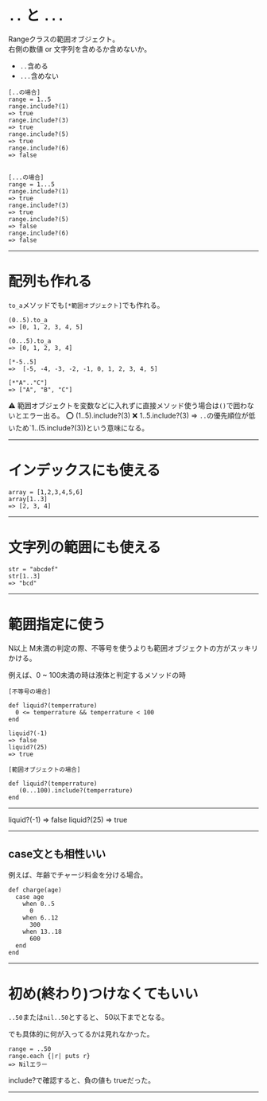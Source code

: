 # `..` と `...`
Rangeクラスの範囲オブジェクト。  
右側の数値 or 文字列を含めるか含めないか。

- `..`含める
- `...`含めない
~~~
[..の場合]
range = 1..5
range.include?(1)
=> true
range.include?(3)
=> true
range.include?(5)
=> true
range.include?(6)
=> false


[...の場合]
range = 1...5
range.include?(1)
=> true
range.include?(3)
=> true
range.include?(5)
=> false
range.include?(6)
=> false
~~~
***

# 配列も作れる
`to_a`メソッドでも`[*範囲オブジェクト]`でも作れる。
~~~
(0..5).to_a
=> [0, 1, 2, 3, 4, 5]

(0...5).to_a
=> [0, 1, 2, 3, 4]

[*-5..5]
=>  [-5, -4, -3, -2, -1, 0, 1, 2, 3, 4, 5]

[*"A".."C"]
=> ["A", "B", "C"]
~~~
⚠️ 範囲オブジェクトを変数などに入れずに直接メソッド使う場合は`()`で囲わないとエラー出る。
⭕️ (1..5).include?(3)
❌ 1..5.include?(3)
=> `..`の優先順位が低いため`1..(5.include?(3))という意味になる。
***

# インデックスにも使える
~~~
array = [1,2,3,4,5,6]
array[1..3]
=> [2, 3, 4]
~~~
***

# 文字列の範囲にも使える
~~~
str = "abcdef"
str[1..3]
=> "bcd"
~~~
***

# 範囲指定に使う
N以上 M未満の判定の際、不等号を使うよりも範囲オブジェクトの方がスッキリかける。

例えば、0 ~ 100未満の時は液体と判定するメソッドの時
~~~
[不等号の場合]

def liquid?(temperrature)
  0 <= temperrature && temperrature < 100
end

liquid?(-1)
=> false
liquid?(25)
=> true

[範囲オブジェクトの場合]

def liquid?(temperrature)
   (0...100).include?(temperrature)
end
~~~
***
liquid?(-1)
=> false
liquid?(25)
=> true
***

## case文とも相性いい
例えば、年齢でチャージ料金を分ける場合。
~~~
def charge(age)
  case age
    when 0..5
      0
    when 6..12
      300
    when 13..18
      600
  end
end
~~~
***

# 初め(終わり)つけなくてもいい
`..50`または`nil..50`とすると、 50以下までとなる。

でも具体的に何が入ってるかは見れなかった。
~~~
range = ..50
range.each {|r| puts r}
=> Nilエラー
~~~
include?で確認すると、負の値も trueだった。
***

